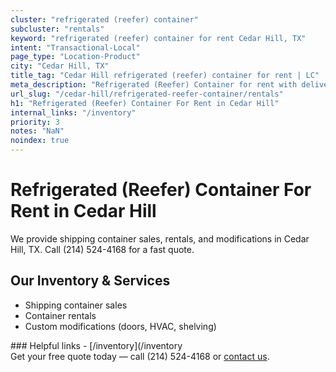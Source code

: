 ```yaml
---
cluster: "refrigerated (reefer) container"
subcluster: "rentals"
keyword: "refrigerated (reefer) container for rent Cedar Hill, TX"
intent: "Transactional-Local"
page_type: "Location-Product"
city: "Cedar Hill, TX"
title_tag: "Cedar Hill refrigerated (reefer) container for rent | LC"
meta_description: "Refrigerated (Reefer) Container for rent with delivery in Cedar Hill, TX. LC Container — local Since 2003. Get pricing today."
url_slug: "/cedar-hill/refrigerated-reefer-container/rentals"
h1: "Refrigerated (Reefer) Container For Rent in Cedar Hill"
internal_links: "/inventory"
priority: 3
notes: "NaN"
noindex: true
---
```


# Refrigerated (Reefer) Container For Rent in Cedar Hill

We provide shipping container sales, rentals, and modifications in Cedar Hill, TX. Call (214) 524-4168 for a fast quote.

## Our Inventory & Services
- Shipping container sales
- Container rentals
- Custom modifications (doors, HVAC, shelving)

<div data-section="internal-links">
### Helpful links
- [/inventory](/inventory
</div>

<div data-section="cta">
Get your free quote today — call (214) 524-4168 or <a href="/contact">contact us</a>.
</div>

<script type="application/ld+json">{"@context":"https://schema.org","@type":"FAQPage","mainEntity":[{"@type":"Question","name":"How much does delivery cost in Cedar Hill, TX?","acceptedAnswer":{"@type":"Answer","text":"Delivery costs vary by distance and container size. Most deliveries in Cedar Hill, TX range from $150-$300. Call (214) 524-4168 for an exact quote based on your specific location."}},{"@type":"Question","name":"Do you offer financing or payment plans?","acceptedAnswer":{"@type":"Answer","text":"We accept major credit cards, checks, and can discuss commercial terms for bulk purchases. Call (214) 524-4168 to discuss options."}},{"@type":"Question","name":"Can you customize containers in Cedar Hill, TX?","acceptedAnswer":{"@type":"Answer","text":"Yes — we perform modifications like doors, HVAC, insulation, and shelving. Request a custom quote at (214) 524-4168 or via our contact form."}}]}</script>
